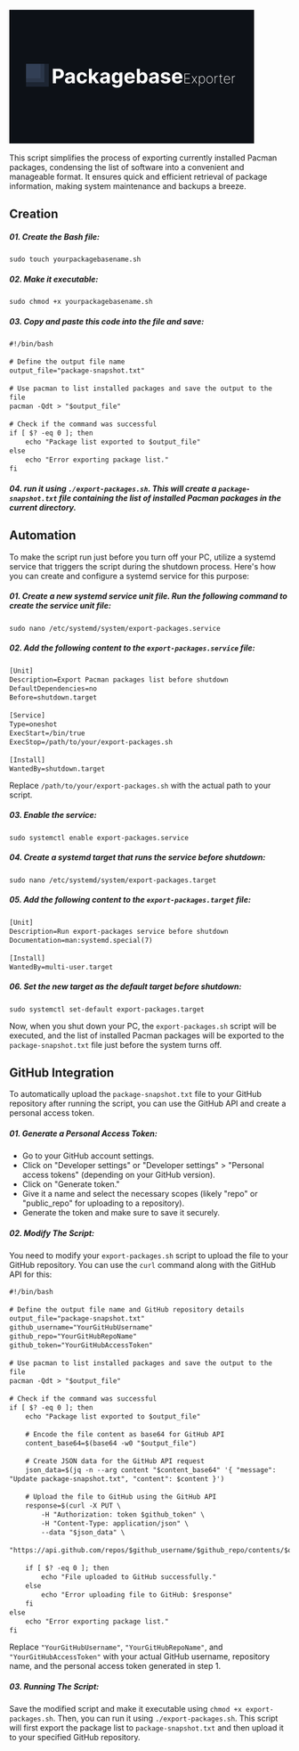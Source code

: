 ![Image](https://github.com/michell-dev/PackagebaseExporter/blob/main/preview.png?raw=true)

This script simplifies the process of exporting currently installed Pacman packages, condensing the list of software into a convenient and manageable format. It ensures quick and efficient retrieval of package information, making system maintenance and backups a breeze.

## Creation 
##### 01. Create the Bash file:

~~~ 
sudo touch yourpackagebasename.sh
~~~

##### 02. Make it executable:

~~~
sudo chmod +x yourpackagebasename.sh
~~~

##### 03. Copy and paste this code into the file and save:

~~~ 
#!/bin/bash

# Define the output file name
output_file="package-snapshot.txt"

# Use pacman to list installed packages and save the output to the file
pacman -Qdt > "$output_file"

# Check if the command was successful
if [ $? -eq 0 ]; then
    echo "Package list exported to $output_file"
else
    echo "Error exporting package list."
fi
~~~

##### 04. run it using `./export-packages.sh`. This will create a `package-snapshot.txt` file containing the list of installed Pacman packages in the current directory.


## Automation

To make the script run just before you turn off your PC, utilize a systemd service that triggers the script during the shutdown process. Here's how you can create and configure a systemd service for this purpose:

##### 01. Create a new systemd service unit file. Run the following command to create the service unit file:

~~~
sudo nano /etc/systemd/system/export-packages.service
~~~

##### 02. Add the following content to the `export-packages.service` file:

~~~
[Unit]
Description=Export Pacman packages list before shutdown
DefaultDependencies=no
Before=shutdown.target

[Service]
Type=oneshot
ExecStart=/bin/true
ExecStop=/path/to/your/export-packages.sh

[Install]
WantedBy=shutdown.target
~~~

Replace `/path/to/your/export-packages.sh` with the actual path to your script.

##### 03. Enable the service:

~~~
sudo systemctl enable export-packages.service
~~~

##### 04. Create a systemd target that runs the service before shutdown:

~~~
sudo nano /etc/systemd/system/export-packages.target
~~~

##### 05. Add the following content to the `export-packages.target` file:

~~~
[Unit]
Description=Run export-packages service before shutdown
Documentation=man:systemd.special(7)

[Install]
WantedBy=multi-user.target
~~~

##### 06. Set the new target as the default target before shutdown:

~~~
sudo systemctl set-default export-packages.target
~~~


Now, when you shut down your PC, the `export-packages.sh` script will be executed, and the list of installed Pacman packages will be exported to the `package-snapshot.txt` file just before the system turns off.

## GitHub Integration

To automatically upload the `package-snapshot.txt` file to your GitHub repository after running the script, you can use the GitHub API and create a personal access token.

##### 01. **Generate a Personal Access Token:**

- Go to your GitHub account settings.
- Click on "Developer settings" or "Developer settings" > "Personal access tokens" (depending on your GitHub version).
- Click on "Generate token."
- Give it a name and select the necessary scopes (likely "repo" or "public_repo" for uploading to a repository).
- Generate the token and make sure to save it securely.

##### 02. Modify The Script:

You need to modify your `export-packages.sh` script to upload the file to your GitHub repository. You can use the `curl` command along with the GitHub API for this:

~~~
#!/bin/bash

# Define the output file name and GitHub repository details
output_file="package-snapshot.txt"
github_username="YourGitHubUsername"
github_repo="YourGitHubRepoName"
github_token="YourGitHubAccessToken"

# Use pacman to list installed packages and save the output to the file
pacman -Qdt > "$output_file"

# Check if the command was successful
if [ $? -eq 0 ]; then
    echo "Package list exported to $output_file"

    # Encode the file content as base64 for GitHub API
    content_base64=$(base64 -w0 "$output_file")

    # Create JSON data for the GitHub API request
    json_data=$(jq -n --arg content "$content_base64" '{ "message": "Update package-snapshot.txt", "content": $content }')

    # Upload the file to GitHub using the GitHub API
    response=$(curl -X PUT \
        -H "Authorization: token $github_token" \
        -H "Content-Type: application/json" \
        --data "$json_data" \
        "https://api.github.com/repos/$github_username/$github_repo/contents/$output_file")

    if [ $? -eq 0 ]; then
        echo "File uploaded to GitHub successfully."
    else
        echo "Error uploading file to GitHub: $response"
    fi
else
    echo "Error exporting package list."
fi
~~~

Replace `"YourGitHubUsername"`, `"YourGitHubRepoName"`, and `"YourGitHubAccessToken"` with your actual GitHub username, repository name, and the personal access token generated in step 1.

##### 03. Running The Script:

Save the modified script and make it executable using `chmod +x export-packages.sh`. Then, you can run it using `./export-packages.sh`. This script will first export the package list to `package-snapshot.txt` and then upload it to your specified GitHub repository.

